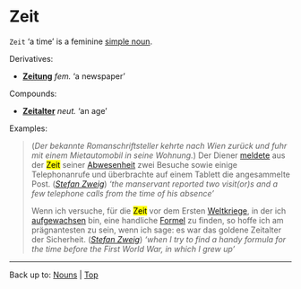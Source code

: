 # Zeit

`Zeit` ‘a time’ is a feminine [simple noun](../../simpleNouns.md).

Derivatives:
- **[Zeitung](Zeitung.md)** *fem.* ‘a newspaper’

Compounds:
- **[Zeitalter](Zeitalter.md)** *neut.* ‘an age’

Examples:

> (*Der bekannte Romanschriftsteller kehrte nach Wien zurück und fuhr mit einem Mietautomobil in seine Wohnung.*) Der Diener [meldete](../../../verbs/m/me/melden.md) aus der <mark>Zeit</mark> seiner [Abwesenheit](../../a/ab/Abwesenheit.md) zwei Besuche sowie einige Telephonanrufe und überbrachte auf einem Tablett die angesammelte Post. (*[Stefan Zweig](../../../texts/StefanZweig/BriefEinerUnbekannten.md)*) *‘the manservant reported two visit(or)s and a few telephone calls from the time of his absence’*
>
> Wenn ich versuche, für die <mark>Zeit</mark> vor dem Ersten [Weltkriege](../../w/we/Weltkrieg.md), in der ich [aufgewachsen](../../../verbs/a/au/aufwachsen.md) bin, eine handliche [Formel](../../f/fo/Formel.md) zu finden, so hoffe ich am prägnantesten zu sein, wenn ich sage: es war das goldene Zeitalter der Sicherheit. (*[Stefan Zweig](../../../texts/StefanZweig/DieWeltDerSicherheit.md)*) *‘when I try to find a handy formula for the time before the First World War, in which I grew up’*

----

Back up to: [Nouns](../../index.md) | [Top](../../../index.md)
